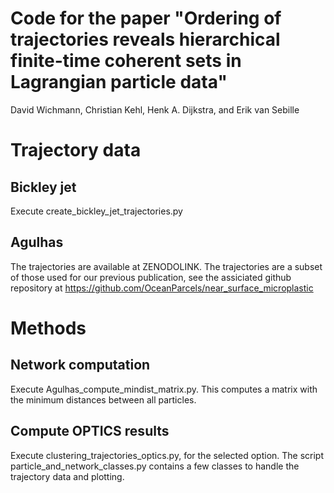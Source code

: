 # Code for the paper "Ordering of trajectories reveals hierarchical finite-time coherent sets in Lagrangian particle data"
David Wichmann, Christian Kehl, Henk A. Dijkstra, and Erik van Sebille


# Trajectory data

## Bickley jet
Execute create_bickley_jet_trajectories.py

## Agulhas
The trajectories are available at ZENODOLINK. The trajectories are a subset of those used for our previous publication, see the assiciated github repository at https://github.com/OceanParcels/near_surface_microplastic

# Methods

## Network computation
Execute Agulhas_compute_mindist_matrix.py. This computes a matrix with the minimum distances between all particles.

## Compute OPTICS results
Execute clustering_trajectories_optics.py, for the selected option. The script particle_and_network_classes.py contains a few classes to handle the trajectory data and plotting.
